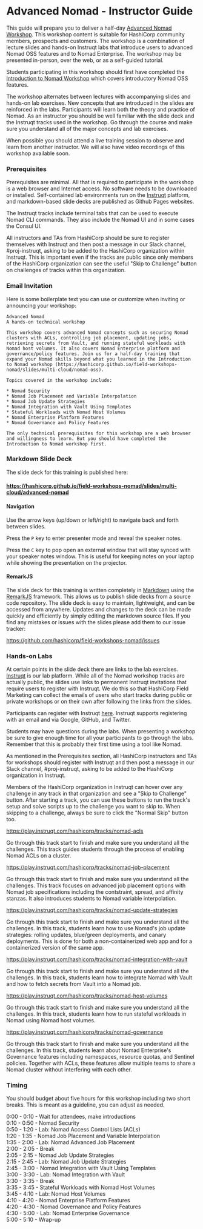 # Advanced Nomad - Instructor Guide

This guide will prepare you to deliver a half-day [Advanced Nomad Workshop](https://hashicorp.github.io/field-workshops-nomad/slides/multi-cloud/advanced-nomad/#1). This workshop content is suitable for HashiCorp community members, prospects and customers. The workshop is a combination of lecture slides and hands-on Instruqt labs that introduce users to advanced Nomad OSS features and to Nomad Enterprise. The workshop may be presented in-person, over the web, or as a self-guided tutorial.

Students participating in this workshop should first have completed the [Introduction to Nomad Workshop](https://hashicorp.github.io/field-workshops-nomad/slides/multi-cloud/nomad-oss) which covers introductory Nomad OSS features.

The workshop alternates between lectures with accompanying slides and hands-on lab exercises. New concepts that are introduced in the slides are reinforced in the labs. Participants will learn both the theory and practice of Nomad. As an instructor you should be well familiar with the slide deck and the Instruqt tracks used in the workshop. Go through the course and make sure you understand all of the major concepts and lab exercises.

When possible you should attend a live training session to observe and learn from another instructor. We will also have video recordings of this workshop available soon.

### Prerequisites
Prerequisites are minimal. All that is required to participate in the workshop is a web browser and Internet access. No software needs to be downloaded or installed. Self-contained lab environments run on the [Instruqt](https://play.instruqt.com/hashicorp) platform, and markdown-based slide decks are published as Github Pages websites.

The Instruqt tracks include terminal tabs that can be used to execute Nomad CLI commands. They also include the Nomad UI and in some cases the Consul UI.

All instructors and TAs from HashiCorp should be sure to register themselves with Instruqt and then post a message in our Slack channel, #proj-instruqt, asking to be added to the HashiCorp organization within Instruqt. This is important even if the tracks are public since only members of the HashiCorp organization can see the useful "Skip to Challenge" button on challenges of tracks within this organization.

### Email Invitation
Here is some boilerplate text you can use or customize when inviting or announcing your workshop:

```
Advanced Nomad
A hands-on technical workshop

This workshop covers advanced Nomad concepts such as securing Nomad clusters with ACLs, controlling job placement, updating jobs, retrieving secrets from Vault, and running stateful workloads with Nomad host volumes. It also covers Nomad Enterprise platform and governance/policy features. Join us for a half-day training that expand your Nomad skills beyond what you learned in the Introduction to Nomad workshop (https://hashicorp.github.io/field-workshops-nomad/slides/multi-cloud/nomad-oss).

Topics covered in the workshop include:

* Nomad Security
* Nomad Job Placement and Variable Interpolation
* Nomad Job Update Strategies
* Nomad Integration with Vault Using Templates
* Stateful Workloads with Nomad Host Volumes
* Nomad Enterprise Platform Features
* Nomad Governance and Policy Features

The only technical prerequisites for this workshop are a web browser and willingness to learn. But you should have completed the Introduction to Nomad workshop first.
```

### Markdown Slide Deck
The slide deck for this training is published here:

#### https://hashicorp.github.io/field-workshops-nomad/slides/multi-cloud/advanced-nomad

#### Navigation
Use the arrow keys (up/down or left/right) to navigate back and forth between slides.

Press the `P` key to enter presenter mode and reveal the speaker notes.

Press the `C` key to pop open an external window that will stay synced with your speaker notes window. This is useful for keeping notes on your laptop while showing the presentation on the projector.

#### RemarkJS
The slide deck for this training is written completely in [Markdown](https://guides.github.com/features/mastering-markdown/) using the [RemarkJS](https://remarkjs.com/#1) framework. This allows us to publish slide decks from a source code repository. The slide deck is easy to maintain, lightweight, and can be accessed from anywhere. Updates and changes to the deck can be made quickly and efficiently by simply editing the markdown source files. If you find any mistakes or issues with the slides please add them to our issue tracker:

https://github.com/hashicorp/field-workshops-nomad/issues

### Hands-on Labs
At certain points in the slide deck there are links to the lab exercises. [Instruqt](https://instruqt.com/hashicorp) is our lab platform. While all of the Nomad workshop tracks are actually public, the slides use links to permanent Instruqt invitations that require users to register with Instruqt. We do this so that HashiCorp Field Marketing can collect the emails of users who start tracks during public or private workshops or on their own after following the links from the slides.

Participants can register with Instruqt [here](https://play.instruqt.com/signup?from=/public). Instruqt supports registering with an email and via Google, GitHub, and Twitter.

Students may have questions during the labs. When presenting a workshop be sure to give enough time for all your participants to go through the labs. Remember that this is probably their first time using a tool like Nomad.

As mentioned in the Prerequisites section, all HashiCorp instructors and TAs for workshops should register with Instruqt and then post a message in our Slack channel, #proj-instruqt, asking to be added to the HashiCorp organization in Instruqt.

Members of the HashiCorp organization in Instruqt can hover over any challenge in any track in that organization and see a "Skip to Challenge" button. After starting a track, you can use these buttons to run the track's setup and solve scripts up to the challenge you want to skip to. When skipping to a challenge, always be sure to click the "Normal Skip" button too.

https://play.instruqt.com/hashicorp/tracks/nomad-acls

Go through this track start to finish and make sure you understand all the challenges. This track guides students through the process of enabling Nomad ACLs on a cluster.

https://play.instruqt.com/hashicorp/tracks/nomad-job-placement

Go through this track start to finish and make sure you understand all the challenges. This track focuses on advanced job placement options with Nomad job specifications including the contstraint, spread, and affinity stanzas. It also introduces students to Nomad variable interpolation.

https://play.instruqt.com/hashicorp/tracks/nomad-update-strategies

Go through this track start to finish and make sure you understand all the challenges. In this track, students learn how to use Nomad's job update strategies: rolling updates, blue/green deployments, and canary deployments. This is done for both a non-containerized web app and for a containerized version of the same app.

https://play.instruqt.com/hashicorp/tracks/nomad-integration-with-vault

Go through this track start to finish and make sure you understand all the challenges. In this track, students learn how to integrate Nomad with Vault and how to fetch secrets from Vault into a Nomad job.

https://play.instruqt.com/hashicorp/tracks/nomad-host-volumes

Go through this track start to finish and make sure you understand all the challenges. In this track, students learn how to run stateful workloads in Nomad using Nomad host volumes.

https://play.instruqt.com/hashicorp/tracks/nomad-governance

Go through this track start to finish and make sure you understand all the challenges. In this track, students learn about Nomad Enterprise's Governance features including namespaces, resource quotas, and Sentinel policies. Together with ACLs, these features allow multiple teams to share a Nomad cluster without interfering with each other.

### Timing
You should budget about five hours for this workshop including two short breaks. This is meant as a guideline, you can adjust as needed.

0:00 - 0:10 - Wait for attendees, make introductions<br>
0:10 - 0:50 - Nomad Security<br>
0:50 - 1:20 - Lab: Nomad Access Control Lists (ACLs)<br>
1:20 - 1:35 - Nomad Job Placement and Variable Interpolation<br>
1:35 - 2:00 - Lab: Nomad Advanced Job Placement<br>
2:00 - 2:05 - Break<br>
2:05 - 2:15 - Nomad Job Update Strategies<br>
2:15 - 2:45 - Lab: Nomad Job Update Strategies<br>
2:45 - 3:00 - Nomad Integration with Vault Using Templates<br>
3:00 - 3:30 - Lab: Nomad Integration with Vault<br>
3:30 - 3:35 - Break<br>
3:35 - 3:45 - Stateful Workloads with Nomad Host Volumes<br>
3:45 - 4:10 - Lab: Nomad Host Volumes<br>
4:10 - 4:20 - Nomad Enterprise Platform Features<br>
4:20 - 4:30 - Nomad Governance and Policy Features<br>
4:30 - 5:00 - Lab: Nomad Enterprise Governance<br>
5:00 - 5:10 - Wrap-up<br>
